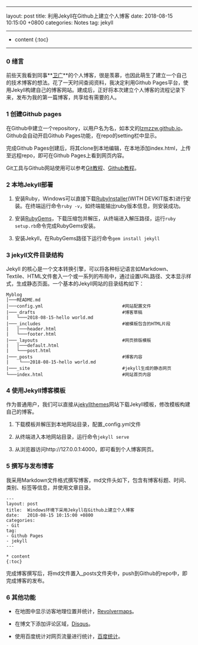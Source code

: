﻿---

layout: post
title:  利用Jekyll在Github上建立个人博客
date:   2018-08-15 10:15:00 +0800
categories: Notes
tag: jekyll

---

* content
{:toc}


---------------------------------------

### 0 绪言

前些天我看到同事**[卫广][1]**的个人博客，很是羡慕，也因此萌生了建立一个自己的技术博客的想法。花了一天时间查阅资料，我决定利用Github Pages平台，使用Jekyll构建自己的博客网站。建成后，正好将本次建立个人博客的流程记录下来，发布为我的第一篇博客，共享给有需要的人。

### 1 创建Github pages

在Github中建立一个repository，以用户名为名，如本文的[lzmzzw.github.io][2]。Github会自动开启Github Pages功能，在repo的setting栏中显示。

完成Github Pages创建后，将其clone到本地编辑，在本地添加index.html，上传至远程repo，即可在Github Pages上看到网页内容。

Git工具与Github网站使用可以参考[Git教程][3]、[Github教程][4]。

### 2 本地Jekyll部署

1. 安装Ruby，Windows可以直接下载[RubyInstaller][5](WITH DEVKIT版本)进行安装。在终端运行命令`ruby -v`，如终端能输出ruby版本信息，则安装成功。

2. 安装[RubyGems][6]，下载压缩包并解压，从终端进入解压路径，运行`ruby setup.rb`命令完成RubyGems安装。

3. 安装Jekyll，在RubyGems路径下运行命令`gem install jekyll`

### 3 jekyll文件目录结构

Jekyll 的核心是一个文本转换引擎，可以将各种标记语言如Markdown、 Textile、HTML文件套入一个或一系列的布局中，通过设置URL路径、文本显示样式，生成静态页面。一个基本的Jekyll网站的目录结构如下：

```
Myblog
│───README.md
│───config.yml                              #网站配置文件 
|───_drafts                                 #博客草稿
|   └───2018-08-15-hello world.md
|───_includes                               #被模板包含的HTML片段
|   |───header.html
|   └───footer.html
|───_layouts                                #网页排版模板
|   |───default.html
|   └───post.html
|───_posts                                  #博客内容
|    └───2018-08-15-hello world.md
|───_site                                   #jekyll生成的静态网页
└───index.html                              #网站首页内容
```

### 4 使用Jekyll博客模板

作为普通用户，我们可以直接从[jekyllthemes][7]网站下载Jekyll模板，修改模板构建自己的博客。

1. 下载模板并解压到本地网站目录，配置_config.yml文件

2. 从终端进入本地网站目录，运行命令`jekyll serve`

3. 从浏览器访问http://127.0.0.1:4000，即可看到个人博客网页。

### 5 撰写与发布博客

我采用Markdown文件格式撰写博客，md文件头如下，包含有博客标题、时间、类别、标签等信息，并使用文章目录。

```
---
layout: post
title:  Windows环境下采用Jekyll在Github上建立个人博客
date:   2018-08-15 10:15:00 +0800
categories: 
- Git
tag: 
- Github Pages
- jekyll
---

* content
{:toc}
```

完成博客撰写后，将md文件置入_posts文件夹中，push到Github的repo中，即完成博客的发布。

### 6 其他功能

 - 在地图中显示访客地理位置并统计，[Revolvermaps][8]。

 - 在博文下添加评论区域，[Disqus][9]。

 - 使用百度统计对网页流量进行统计，[百度统计][10]。


  [1]: https://okayjam.com/
  [2]: https://lzmzzw.github.io/
  [3]: https://www.liaoxuefeng.com/
  [4]: http://youngxhui.top/tags/GitHub/
  [5]: https://www.ruby-lang.org/en/downloads/
  [6]: https://rubygems.org/pages/download
  [7]: http://jekyllthemes.org/
  [8]: https://www.revolvermaps.com/
  [9]: https://disqus.com/
  [10]: https://tongji.baidu.com/web/welcome/login